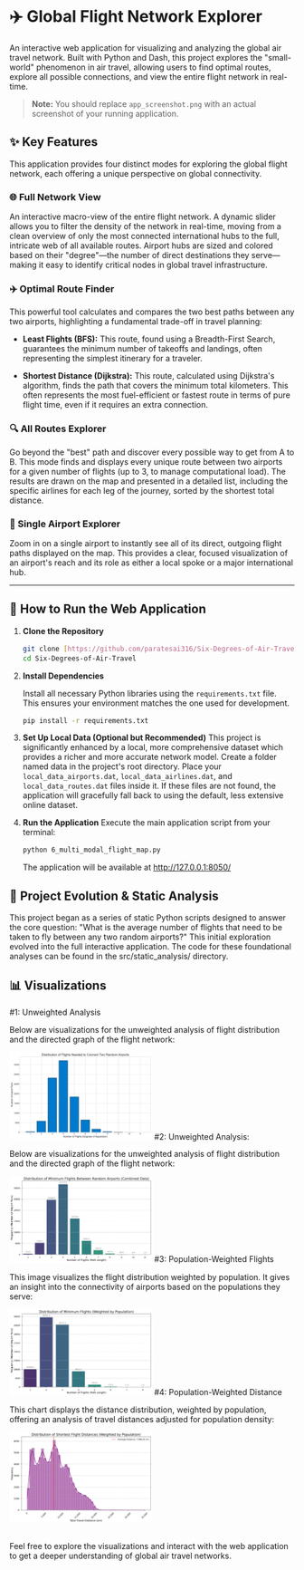 # ✈️ Global Flight Network Explorer

An interactive web application for visualizing and analyzing the global air travel network. Built with Python and Dash, this project explores the "small-world" phenomenon in air travel, allowing users to find optimal routes, explore all possible connections, and view the entire flight network in real-time.

> **Note:** You should replace `app_screenshot.png` with an actual screenshot of your running application.

## ✨ Key Features

This application provides four distinct modes for exploring the global flight network, each offering a unique perspective on global connectivity.

### 🌐 Full Network View
An interactive macro-view of the entire flight network. A dynamic slider allows you to filter the density of the network in real-time, moving from a clean overview of only the most connected international hubs to the full, intricate web of all available routes. Airport hubs are sized and colored based on their "degree"—the number of direct destinations they serve—making it easy to identify critical nodes in global travel infrastructure.

### ✈️ Optimal Route Finder
This powerful tool calculates and compares the two best paths between any two airports, highlighting a fundamental trade-off in travel planning:

- **Least Flights (BFS):** This route, found using a Breadth-First Search, guarantees the minimum number of takeoffs and landings, often representing the simplest itinerary for a traveler.

- **Shortest Distance (Dijkstra):** This route, calculated using Dijkstra's algorithm, finds the path that covers the minimum total kilometers. This often represents the most fuel-efficient or fastest route in terms of pure flight time, even if it requires an extra connection.

### 🔍 All Routes Explorer
Go beyond the "best" path and discover every possible way to get from A to B. This mode finds and displays every unique route between two airports for a given number of flights (up to 3, to manage computational load). The results are drawn on the map and presented in a detailed list, including the specific airlines for each leg of the journey, sorted by the shortest total distance.

### 📍 Single Airport Explorer
Zoom in on a single airport to instantly see all of its direct, outgoing flight paths displayed on the map. This provides a clear, focused visualization of an airport's reach and its role as either a local spoke or a major international hub.

---

## 🚀 How to Run the Web Application

1. **Clone the Repository**  
   ```bash
   git clone [https://github.com/paratesai316/Six-Degrees-of-Air-Travel.git](https://github.com/paratesai316/Six-Degrees-of-Air-Travel.git)
   cd Six-Degrees-of-Air-Travel

2. **Install Dependencies**

   Install all necessary Python libraries using the `requirements.txt` file. This ensures your environment matches the one used for development.
   ```bash
   pip install -r requirements.txt

3. **Set Up Local Data (Optional but Recommended)**
   This project is significantly enhanced by a local, more comprehensive dataset which provides a richer and more accurate network model.
   Create a folder named data in the project's root directory.
   Place your `local_data_airports.dat`, `local_data_airlines.dat`, and `local_data_routes.dat` files inside it.
   If these files are not found, the application will gracefully fall back to using the default, less extensive online dataset.

4. **Run the Application**
   Execute the main application script from your terminal:
   ```bash
   python 6_multi_modal_flight_map.py
   ```
   The application will be available at http://127.0.0.1:8050/


## 🔬 Project Evolution & Static Analysis

This project began as a series of static Python scripts designed to answer the core question: "What is the average number of flights that need to be taken to fly between any two random airports?" This initial exploration evolved into the full interactive application. The code for these foundational analyses can be found in the src/static_analysis/ directory.

## 📊 Visualizations
#1: Unweighted Analysis

Below are visualizations for the unweighted analysis of flight distribution and the directed graph of the flight network:

<img src="https://github.com/paratesai316/Six-Degrees-of-Air-Travel/blob/main/Outputs/1_unweighted_flight_distribution.png" alt="Unweighted Flight Distribution" style="max-width:50%; height:auto;" /> 
#2: Unweighted Analysis:

Below are visualizations for the unweighted analysis of flight distribution and the directed graph of the flight network:

<img src="https://github.com/paratesai316/Six-Degrees-of-Air-Travel/blob/main/Outputs/2_unweighted_digraph_flight_distribution.png" alt="Unweighted Directed Graph Flight Distribution" style="max-width:50%; height:auto;" />
#3: Population-Weighted Flights

This image visualizes the flight distribution weighted by population. It gives an insight into the connectivity of airports based on the populations they serve:

<img src="https://github.com/paratesai316/Six-Degrees-of-Air-Travel/blob/main/Outputs/3_population_weighted_flight_distribution.png" alt="Population Weighted Flight Distribution" style="max-width:50%; height:auto;" />
#4: Population-Weighted Distance

This chart displays the distance distribution, weighted by population, offering an analysis of travel distances adjusted for population density:

<img src="https://github.com/paratesai316/Six-Degrees-of-Air-Travel/blob/main/Outputs/4_population_weighted_distance_distribution.png" alt="Population Weighted Distance Distribution" style="max-width:50%; height:auto;" />

##

Feel free to explore the visualizations and interact with the web application to get a deeper understanding of global air travel networks.



